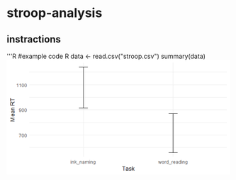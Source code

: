 # stroop-analysis
## instractions
'''R
#example code R
data <- read.csv("stroop.csv")
summary(data)
![stroop figure](Rplot.stroop.analysis.png)